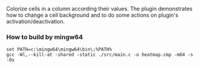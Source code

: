 Colorize cells in a column according their values. The plugin demonstrates how to change a cell background and to do some actions on plugin's activation/deactivation.<br>

### How to build by mingw64
```
set PATH=c:\mingw64\mingw64\bin\;%PATH%
gcc -Wl,--kill-at -shared -static ./src/main.c -o heatmap.cmp -m64 -s -Os
```